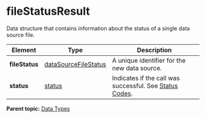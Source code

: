 # fileStatusResult

Data structure that contains information about the status of a single data source file.

|Element|Type|Description|
|-------|----|-----------|
|**fileStatus** |[dataSourceFileStatus](r_data_source_file_status.md#) | A unique identifier for the new data source. |
|**status** |[status](r_status.md#) | Indicates if the call was successful. See [Status Codes](../c_status_codes.md#). |

**Parent topic:** [Data Types](../data_types/c_data_types.md)


